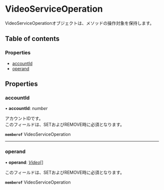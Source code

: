 # VideoServiceOperation


<div lang=\"ja\">VideoServiceOperationオブジェクトは、メソッドの操作対象を保持します。</div> 

## Table of contents

### Properties

- [accountId](videoserviceoperation.md#accountid)
- [operand](videoserviceoperation.md#operand)

## Properties

### accountId

• **accountId**: *number*

<div lang=\"ja\"> アカウントIDです。<br> このフィールドは、SETおよびREMOVE時に必須となります。 </div> 

**`memberof`** VideoServiceOperation

___

### operand

• **operand**: [*Video*](video.md)[]

<div lang=\"ja\">このフィールドは、SETおよびREMOVE時に必須となります。</div> 

**`memberof`** VideoServiceOperation
